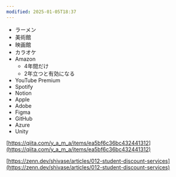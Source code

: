 ```yaml
---
modified: 2025-01-05T18:37
---
```

  

  

- ラーメン
- 美術館
- 映画館
- カラオケ
- Amazon
    - 4年間だけ
    - 2年立つと有効になる
- YouTube Premium
- Spotify
- Notion
- Apple
- Adobe
- Figma
- GitHub
- Azure
- Unity

  

  

[https://qiita.com/y_a_m_a/items/ea5bf6c36bc432441312](https://qiita.com/y_a_m_a/items/ea5bf6c36bc432441312)

[https://zenn.dev/shivase/articles/012-student-discount-services](https://zenn.dev/shivase/articles/012-student-discount-services)